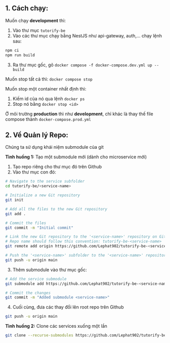 ## 1. Cách chạy:
Muốn chạy **development** thì:
1. Vào thư mục `tutorify-be`
2. Vào các thư mục chạy bằng NestJS như api-gateway, auth,... chạy lệnh sau:
```bash
npm ci
npm run build
```
3. Ra thư mục gốc, gõ `docker compose -f docker-compose.dev.yml up --build`

Muốn stop tất cả thì: `docker compose stop`

Muốn stop một container nhất định thì:
1. Kiếm id của nó qua lệnh `docker ps`
2. Stop nó bằng `docker stop <id>`

Ở môi trường **production** thì như **development**, chỉ khác là thay thế file compose thành `docker-compose.prod.yml`

## 2. Về Quản lý Repo:
Chúng ta sử dụng khái niệm submodule của git

**Tình huống 1:** Tạo một submodule mới (dành cho microservice mới)
1. Tạo repo riêng cho thư mục đó trên Github
2. Vào thư mục con đó:
```bash
# Navigate to the service subfolder
cd tutorify-be/<service-name>

# Initialize a new Git repository
git init

# Add all the files to the new Git repository
git add .

# Commit the files
git commit -m "Initial commit"

# Link the new Git repository to the '<service-name>' repository on GitHub
# Repo name should follow this convention: tutorify-be-<service-name>
git remote add origin https://github.com/Lephat902/tutorify-be-<service-name>.git

# Push the '<service-name>' subfolder to the '<service-name>' repository on GitHub
git push -u origin main
```

3. Thêm submodule vào thư mục gốc:
```bash
# Add the service submodule
git submodule add https://github.com/Lephat902/tutorify-be-<service-name>.git <service-name>

# Commit the changes
git commit -m "Added submodule <service-name>"
```

4. Cuối cùng, đưa các thay đổi lên root repo trên Github
```bash
git push -u origin main
```

**Tình huống 2:** Clone các services xuống một lần
```bash
git clone --recurse-submodules https://github.com/Lephat902/tutorify-be.git
```

